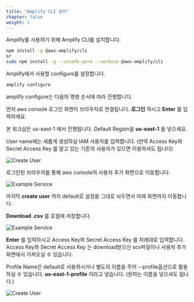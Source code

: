 ```yaml
---
title: "Amplify CLI 설치"
chapter: false
weight: 1
---
```


Amplify를 사용하기 위해 Amplify CLI를 설치합니다. 

```bash
npm install -g @aws-amplify/cli
or 
sudo npm install -g --unsafe-perm --verbose @aws-amplify/cli
```



Amplify에서 사용할 configure를 설정합니다. 

```bash
amplify configure 
```

amplify configure는 다음의 명령 순서에 따라 진행합니다. 

먼저 aws console 로그인 화면이 브라우저로 연결됩니다. **로그인** 하시고 **Enter** 를 입력하세요.

본 워크샵은  us-east-1 에서 진행됩니다. Default Region을 **us-east-1** 을 넣으세요. 

User name에는 새롭게 생성하실 IAM 사용자를 입력합니다. (만약 Access Key와 Secret Access Key 를 알고 있는 기존의 사용자가 있으면 이용하셔도 됩니다)

![Create User](/images/amplify-configure-1.png)

로그인된 브라우저를 통해 aws console의 사용자 추가 화면으로 이동합니다. 

![Example Service](/images/adduser-1.png)

마지막 **create user** 까지 default로 설정을 그대로 놔두면서 아래 화면까지 이동합니다. 

**Download .csv** 를 로컬에 저장합니다. 

![Example Service](/images/adduser-2.png)



**Enter** 를 입력하시고 Access Key와 Secret Access Key 를 차례대로 입력합니다. Access Key와 Secret Access Key 는 download받으신 scv파일이나 사용자 추가 화면에서 가져오실 수 있습니다. 







Profile Name은 default로 사용하시거나 별도의 이름을 주어 --profile옵션으로 활용하실 수 있습니다. **us-east-1-profile** 이라고 넣습니다. (원하는 이름을 넣으셔도 됩니다.) 



![Create User](/images/awsconfigure.png)

